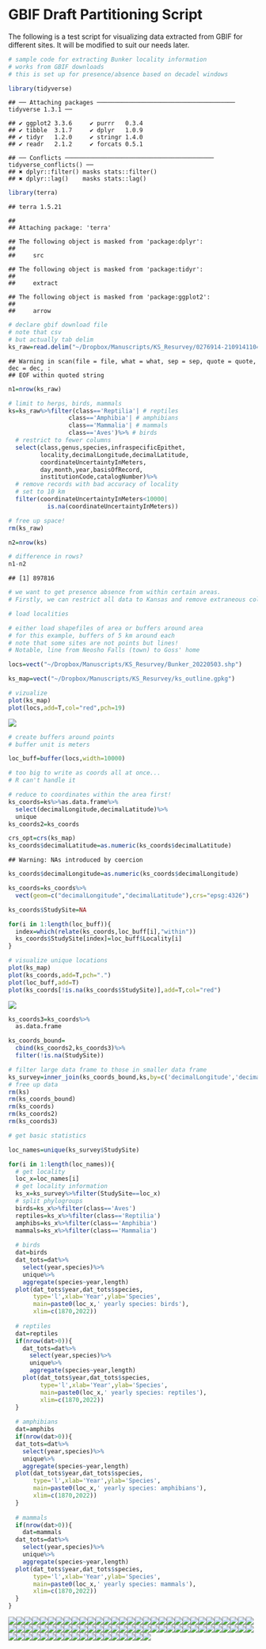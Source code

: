 GBIF Draft Partitioning Script
================

The following is a test script for visualizing data extracted from GBIF
for different sites. It will be modified to suit our needs later.

``` r
# sample code for extracting Bunker locality information
# works from GBIF downloads
# this is set up for presence/absence based on decadel windows

library(tidyverse)
```

    ## ── Attaching packages ─────────────────────────────────────── tidyverse 1.3.1 ──

    ## ✔ ggplot2 3.3.6     ✔ purrr   0.3.4
    ## ✔ tibble  3.1.7     ✔ dplyr   1.0.9
    ## ✔ tidyr   1.2.0     ✔ stringr 1.4.0
    ## ✔ readr   2.1.2     ✔ forcats 0.5.1

    ## ── Conflicts ────────────────────────────────────────── tidyverse_conflicts() ──
    ## ✖ dplyr::filter() masks stats::filter()
    ## ✖ dplyr::lag()    masks stats::lag()

``` r
library(terra)
```

    ## terra 1.5.21

    ## 
    ## Attaching package: 'terra'

    ## The following object is masked from 'package:dplyr':
    ## 
    ##     src

    ## The following object is masked from 'package:tidyr':
    ## 
    ##     extract

    ## The following object is masked from 'package:ggplot2':
    ## 
    ##     arrow

``` r
# declare gbif download file
# note that csv 
# but actually tab delim
ks_raw=read.delim("~/Dropbox/Manuscripts/KS_Resurvey/0276914-210914110416597.csv",sep="\t")
```

    ## Warning in scan(file = file, what = what, sep = sep, quote = quote, dec = dec, :
    ## EOF within quoted string

``` r
n1=nrow(ks_raw)

# limit to herps, birds, mammals
ks=ks_raw%>%filter(class=='Reptilia'| # reptiles
                 class=='Amphibia'| # amphibians
                 class=='Mammalia'| # mammals
                 class=='Aves')%>% # birds
  # restrict to fewer columns
  select(class,genus,species,infraspecificEpithet,
         locality,decimalLongitude,decimalLatitude,
         coordinateUncertaintyInMeters,
         day,month,year,basisOfRecord,
         institutionCode,catalogNumber)%>%
  # remove records with bad accuracy of locality
  # set to 10 km
  filter(coordinateUncertaintyInMeters<10000|
           is.na(coordinateUncertaintyInMeters))

# free up space!
rm(ks_raw)

n2=nrow(ks)

# difference in rows?
n1-n2
```

    ## [1] 897816

``` r
# we want to get presence absence from within certain areas. 
# Firstly, we can restrict all data to Kansas and remove extraneous columns.

# load localities

# either load shapefiles of area or buffers around area
# for this example, buffers of 5 km around each
# note that some sites are not points but lines!
# Notable, line from Neosho Falls (town) to Goss' home

locs=vect("~/Dropbox/Manuscripts/KS_Resurvey/Bunker_20220503.shp")

ks_map=vect("~/Dropbox/Manuscripts/KS_Resurvey/ks_outline.gpkg")

# vizualize
plot(ks_map)
plot(locs,add=T,col="red",pch=19)
```

![](ks_draft_script_files/figure-gfm/unnamed-chunk-1-1.png)<!-- -->

``` r
# create buffers around points
# buffer unit is meters

loc_buff=buffer(locs,width=10000)

# too big to write as coords all at once...
# R can't handle it

# reduce to coordinates within the area first!
ks_coords=ks%>%as.data.frame%>%
  select(decimalLongitude,decimalLatitude)%>%
  unique
ks_coords2=ks_coords

crs_opt=crs(ks_map)
ks_coords$decimalLatitude=as.numeric(ks_coords$decimalLatitude)
```

    ## Warning: NAs introduced by coercion

``` r
ks_coords$decimalLongitude=as.numeric(ks_coords$decimalLongitude)

ks_coords=ks_coords%>%
  vect(geom=c("decimalLongitude","decimalLatitude"),crs="epsg:4326")

ks_coords$StudySite=NA

for(i in 1:length(loc_buff)){
  index=which(relate(ks_coords,loc_buff[i],"within"))
  ks_coords$StudySite[index]=loc_buff$Locality[i]
}

# visualize unique locations
plot(ks_map)
plot(ks_coords,add=T,pch=".")
plot(loc_buff,add=T)
plot(ks_coords[!is.na(ks_coords$StudySite)],add=T,col="red")
```

![](ks_draft_script_files/figure-gfm/unnamed-chunk-1-2.png)<!-- -->

``` r
ks_coords3=ks_coords%>%
  as.data.frame

ks_coords_bound=
  cbind(ks_coords2,ks_coords3)%>%
  filter(!is.na(StudySite))

# filter large data frame to those in smaller data frame
ks_survey=inner_join(ks_coords_bound,ks,by=c('decimalLongitude','decimalLatitude'))
# free up data
rm(ks)
rm(ks_coords_bound)
rm(ks_coords)
rm(ks_coords2)
rm(ks_coords3)

# get basic statistics

loc_names=unique(ks_survey$StudySite)
```

``` r
for(i in 1:length(loc_names)){
  # get locality
  loc_x=loc_names[i]
  # get locality information
  ks_x=ks_survey%>%filter(StudySite==loc_x)
  # split phylogroups
  birds=ks_x%>%filter(class=='Aves')
  reptiles=ks_x%>%filter(class=='Reptilia')
  amphibs=ks_x%>%filter(class=='Amphibia')
  mammals=ks_x%>%filter(class=='Mammalia')
  
  # birds
  dat=birds
  dat_tots=dat%>%
    select(year,species)%>%
    unique%>%
    aggregate(species~year,length)
  plot(dat_tots$year,dat_tots$species,
       type='l',xlab='Year',ylab='Species',
       main=paste0(loc_x,' yearly species: birds'),
       xlim=c(1870,2022))
  
  # reptiles
  dat=reptiles
  if(nrow(dat>0)){
    dat_tots=dat%>%
      select(year,species)%>%
      unique%>%
      aggregate(species~year,length)
    plot(dat_tots$year,dat_tots$species,
         type='l',xlab='Year',ylab='Species',
         main=paste0(loc_x,' yearly species: reptiles'),
         xlim=c(1870,2022))
  }
  
  # amphibians
  dat=amphibs
  if(nrow(dat>0)){
  dat_tots=dat%>%
    select(year,species)%>%
    unique%>%
    aggregate(species~year,length)
  plot(dat_tots$year,dat_tots$species,
       type='l',xlab='Year',ylab='Species',
       main=paste0(loc_x,' yearly species: amphibians'),
       xlim=c(1870,2022))
  }
  
  # mammals
  if(nrow(dat>0)){
    dat=mammals
  dat_tots=dat%>%
    select(year,species)%>%
    unique%>%
    aggregate(species~year,length)
  plot(dat_tots$year,dat_tots$species,
       type='l',xlab='Year',ylab='Species',
       main=paste0(loc_x,' yearly species: mammals'),
       xlim=c(1870,2022))
  }
}
```

![](ks_draft_script_files/figure-gfm/unnamed-chunk-2-1.png)<!-- -->![](ks_draft_script_files/figure-gfm/unnamed-chunk-2-2.png)<!-- -->![](ks_draft_script_files/figure-gfm/unnamed-chunk-2-3.png)<!-- -->![](ks_draft_script_files/figure-gfm/unnamed-chunk-2-4.png)<!-- -->![](ks_draft_script_files/figure-gfm/unnamed-chunk-2-5.png)<!-- -->![](ks_draft_script_files/figure-gfm/unnamed-chunk-2-6.png)<!-- -->![](ks_draft_script_files/figure-gfm/unnamed-chunk-2-7.png)<!-- -->![](ks_draft_script_files/figure-gfm/unnamed-chunk-2-8.png)<!-- -->![](ks_draft_script_files/figure-gfm/unnamed-chunk-2-9.png)<!-- -->![](ks_draft_script_files/figure-gfm/unnamed-chunk-2-10.png)<!-- -->![](ks_draft_script_files/figure-gfm/unnamed-chunk-2-11.png)<!-- -->![](ks_draft_script_files/figure-gfm/unnamed-chunk-2-12.png)<!-- -->![](ks_draft_script_files/figure-gfm/unnamed-chunk-2-13.png)<!-- -->![](ks_draft_script_files/figure-gfm/unnamed-chunk-2-14.png)<!-- -->![](ks_draft_script_files/figure-gfm/unnamed-chunk-2-15.png)<!-- -->![](ks_draft_script_files/figure-gfm/unnamed-chunk-2-16.png)<!-- -->![](ks_draft_script_files/figure-gfm/unnamed-chunk-2-17.png)<!-- -->![](ks_draft_script_files/figure-gfm/unnamed-chunk-2-18.png)<!-- -->![](ks_draft_script_files/figure-gfm/unnamed-chunk-2-19.png)<!-- -->![](ks_draft_script_files/figure-gfm/unnamed-chunk-2-20.png)<!-- -->![](ks_draft_script_files/figure-gfm/unnamed-chunk-2-21.png)<!-- -->![](ks_draft_script_files/figure-gfm/unnamed-chunk-2-22.png)<!-- -->![](ks_draft_script_files/figure-gfm/unnamed-chunk-2-23.png)<!-- -->![](ks_draft_script_files/figure-gfm/unnamed-chunk-2-24.png)<!-- -->![](ks_draft_script_files/figure-gfm/unnamed-chunk-2-25.png)<!-- -->![](ks_draft_script_files/figure-gfm/unnamed-chunk-2-26.png)<!-- -->![](ks_draft_script_files/figure-gfm/unnamed-chunk-2-27.png)<!-- -->![](ks_draft_script_files/figure-gfm/unnamed-chunk-2-28.png)<!-- -->![](ks_draft_script_files/figure-gfm/unnamed-chunk-2-29.png)<!-- -->![](ks_draft_script_files/figure-gfm/unnamed-chunk-2-30.png)<!-- -->![](ks_draft_script_files/figure-gfm/unnamed-chunk-2-31.png)<!-- -->![](ks_draft_script_files/figure-gfm/unnamed-chunk-2-32.png)<!-- -->![](ks_draft_script_files/figure-gfm/unnamed-chunk-2-33.png)<!-- -->![](ks_draft_script_files/figure-gfm/unnamed-chunk-2-34.png)<!-- -->![](ks_draft_script_files/figure-gfm/unnamed-chunk-2-35.png)<!-- -->![](ks_draft_script_files/figure-gfm/unnamed-chunk-2-36.png)<!-- -->![](ks_draft_script_files/figure-gfm/unnamed-chunk-2-37.png)<!-- -->![](ks_draft_script_files/figure-gfm/unnamed-chunk-2-38.png)<!-- -->![](ks_draft_script_files/figure-gfm/unnamed-chunk-2-39.png)<!-- -->![](ks_draft_script_files/figure-gfm/unnamed-chunk-2-40.png)<!-- -->![](ks_draft_script_files/figure-gfm/unnamed-chunk-2-41.png)<!-- -->![](ks_draft_script_files/figure-gfm/unnamed-chunk-2-42.png)<!-- -->![](ks_draft_script_files/figure-gfm/unnamed-chunk-2-43.png)<!-- -->![](ks_draft_script_files/figure-gfm/unnamed-chunk-2-44.png)<!-- -->![](ks_draft_script_files/figure-gfm/unnamed-chunk-2-45.png)<!-- -->![](ks_draft_script_files/figure-gfm/unnamed-chunk-2-46.png)<!-- -->![](ks_draft_script_files/figure-gfm/unnamed-chunk-2-47.png)<!-- -->![](ks_draft_script_files/figure-gfm/unnamed-chunk-2-48.png)<!-- -->![](ks_draft_script_files/figure-gfm/unnamed-chunk-2-49.png)<!-- -->![](ks_draft_script_files/figure-gfm/unnamed-chunk-2-50.png)<!-- -->![](ks_draft_script_files/figure-gfm/unnamed-chunk-2-51.png)<!-- -->![](ks_draft_script_files/figure-gfm/unnamed-chunk-2-52.png)<!-- -->![](ks_draft_script_files/figure-gfm/unnamed-chunk-2-53.png)<!-- -->![](ks_draft_script_files/figure-gfm/unnamed-chunk-2-54.png)<!-- -->![](ks_draft_script_files/figure-gfm/unnamed-chunk-2-55.png)<!-- -->![](ks_draft_script_files/figure-gfm/unnamed-chunk-2-56.png)<!-- -->![](ks_draft_script_files/figure-gfm/unnamed-chunk-2-57.png)<!-- -->![](ks_draft_script_files/figure-gfm/unnamed-chunk-2-58.png)<!-- -->![](ks_draft_script_files/figure-gfm/unnamed-chunk-2-59.png)<!-- -->![](ks_draft_script_files/figure-gfm/unnamed-chunk-2-60.png)<!-- -->![](ks_draft_script_files/figure-gfm/unnamed-chunk-2-61.png)<!-- -->![](ks_draft_script_files/figure-gfm/unnamed-chunk-2-62.png)<!-- -->![](ks_draft_script_files/figure-gfm/unnamed-chunk-2-63.png)<!-- -->![](ks_draft_script_files/figure-gfm/unnamed-chunk-2-64.png)<!-- -->![](ks_draft_script_files/figure-gfm/unnamed-chunk-2-65.png)<!-- -->![](ks_draft_script_files/figure-gfm/unnamed-chunk-2-66.png)<!-- -->![](ks_draft_script_files/figure-gfm/unnamed-chunk-2-67.png)<!-- -->![](ks_draft_script_files/figure-gfm/unnamed-chunk-2-68.png)<!-- -->![](ks_draft_script_files/figure-gfm/unnamed-chunk-2-69.png)<!-- -->![](ks_draft_script_files/figure-gfm/unnamed-chunk-2-70.png)<!-- -->![](ks_draft_script_files/figure-gfm/unnamed-chunk-2-71.png)<!-- -->![](ks_draft_script_files/figure-gfm/unnamed-chunk-2-72.png)<!-- -->![](ks_draft_script_files/figure-gfm/unnamed-chunk-2-73.png)<!-- -->![](ks_draft_script_files/figure-gfm/unnamed-chunk-2-74.png)<!-- -->![](ks_draft_script_files/figure-gfm/unnamed-chunk-2-75.png)<!-- -->![](ks_draft_script_files/figure-gfm/unnamed-chunk-2-76.png)<!-- -->![](ks_draft_script_files/figure-gfm/unnamed-chunk-2-77.png)<!-- -->![](ks_draft_script_files/figure-gfm/unnamed-chunk-2-78.png)<!-- -->![](ks_draft_script_files/figure-gfm/unnamed-chunk-2-79.png)<!-- -->![](ks_draft_script_files/figure-gfm/unnamed-chunk-2-80.png)<!-- -->
